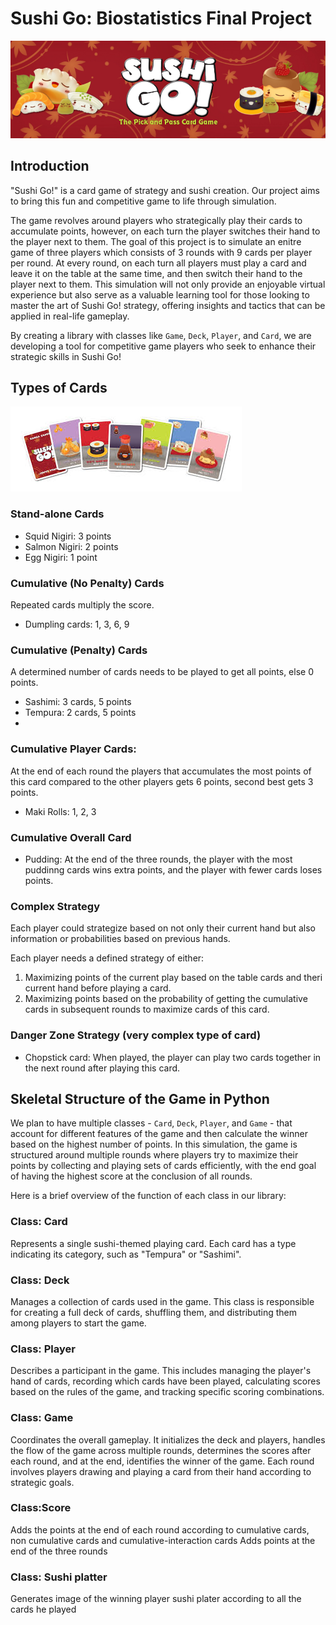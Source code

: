 # Sushi Go: Biostatistics Final Project
![Logo](Images/sushi_logo.png)

## Introduction
"Sushi Go!" is a card game of strategy and sushi creation. Our project aims to bring this fun and competitive game to life through simulation. 

The game revolves around players who strategically play their cards to accumulate points, however, on each turn the player switches their hand to the player next to them. The goal of this project is to simulate an enitre game of three players which consists of 3 rounds with 9 cards per player per round. At every round, on each turn all players must play a card and leave it on the table at the same time, and then switch their hand to the player next to them.  This simulation will not only provide an enjoyable virtual experience but also serve as a valuable learning tool for those looking to master the art of Sushi Go! strategy, offering insights and tactics that can be applied in real-life gameplay.

By creating a library with classes like `Game`, `Deck`, `Player`, and `Card`, we are developing a tool for competitive game players who seek to enhance their strategic skills in Sushi Go! 


## Types of Cards
![cards](Images/sushi_cards.png)

### Stand-alone Cards
- Squid Nigiri: 3 points
- Salmon Nigiri: 2 points
- Egg Nigiri: 1 point

### Cumulative (No Penalty) Cards
Repeated cards multiply the score.
- Dumpling cards: 1, 3, 6, 9

### Cumulative (Penalty) Cards
A determined number of cards needs to be played to get all points, else 0 points.
- Sashimi: 3 cards, 5 points
- Tempura: 2 cards, 5 points
- 
### Cumulative Player Cards:
At the end of each round the players that accumulates the most points of this card compared to the other players gets 6 points, second best gets 3 points. 
- Maki Rolls: 1, 2, 3

### Cumulative Overall Card
- Pudding: At the end of the three rounds, the player with the most puddinng cards wins extra points, and the player with fewer cards loses points.

### Complex Strategy
Each player could strategize based on not only their current hand but also information or probabilities based on previous hands.

Each player needs a defined strategy of either:
1. Maximizing points of the current play based on the table cards and theri current hand before playing a card.
2. Maximizing points based on the probability of getting the cumulative cards in subsequent rounds to maximize cards of this card.

### Danger Zone Strategy (very complex type of card)
- Chopstick card: When played, the player can play two cards together in the next round after playing this card.


## Skeletal Structure of the Game in Python
We plan to have multiple classes - `Card`, `Deck`, `Player`, and `Game` - that account for different features of the game and then calculate the winner based on the highest number of points. In this simulation, the game is structured around multiple rounds where players try to maximize their points by collecting and playing sets of cards efficiently, with the end goal of having the highest score at the conclusion of all rounds.

Here is a brief overview of the function of each class in our library:

### Class: Card
Represents a single sushi-themed playing card. Each card has a type indicating its category, such as "Tempura" or "Sashimi".

### Class: Deck
Manages a collection of cards used in the game. This class is responsible for creating a full deck of cards, shuffling them, and distributing them among players to start the game.

### Class: Player
Describes a participant in the game. This includes managing the player's hand of cards, recording which cards have been played, calculating scores based on the rules of the game, and tracking specific scoring combinations.

### Class: Game
Coordinates the overall gameplay. It initializes the deck and players, handles the flow of the game across multiple rounds, determines the scores after each round, and at the end, identifies the winner of the game. Each round involves players drawing and playing a card from their hand according to strategic goals.

### Class:Score
Adds the points at the end of each round according to cumulative cards, non cumulative cards and cumulative-interaction cards
Adds points at the end of the three rounds

### Class: Sushi platter
Generates image of the winning player sushi plater according to all the cards he played
